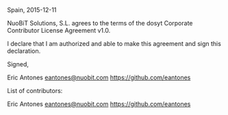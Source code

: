 Spain, 2015-12-11

NuoBiT Solutions, S.L. agrees to the terms of the dosyt Corporate Contributor License Agreement v1.0.

I declare that I am authorized and able to make this agreement and sign this declaration.

Signed,

Eric Antones eantones@nuobit.com https://github.com/eantones

List of contributors:

Eric Antones eantones@nuobit.com https://github.com/eantones
